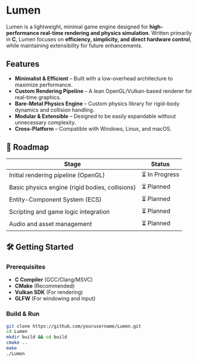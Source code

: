 # Lumen
Lumen is a lightweight, minimal game engine designed for **high-performance real-time rendering and physics simulation**. Written primarily in **C**, Lumen focuses on **efficiency, simplicity, and direct hardware control**, while maintaining extensibility for future enhancements.

## Features

- **Minimalist & Efficient** – Built with a low-overhead architecture to maximize performance.
- **Custom Rendering Pipeline** – A lean OpenGL/Vulkan-based renderer for real-time graphics.
- **Bare-Metal Physics Engine** – Custom physics library for rigid-body dynamics and collision handling.
- **Modular & Extensible** – Designed to be easily expandable without unnecessary complexity.
- **Cross-Platform** – Compatible with Windows, Linux, and macOS.

## 🚀 Roadmap

| Stage          | Status  |
|---------------|---------|
| Initial rendering pipeline (OpenGL) | ⏳ In Progress |
| Basic physics engine (rigid bodies, collisions) | ⏳ Planned |
| Entity-Component System (ECS) | ⏳ Planned |
| Scripting and game logic integration | ⏳ Planned |
| Audio and asset management | ⏳ Planned |

## 🛠️ Getting Started

### Prerequisites
- **C Compiler** (GCC/Clang/MSVC)
- **CMake** (Recommended)
- **Vulkan SDK** (For rendering)
- **GLFW** (For windowing and input)

### Build & Run

```sh
git clone https://github.com/yourusername/Lumen.git
cd Lumen
mkdir build && cd build
cmake ..
make
./Lumen
